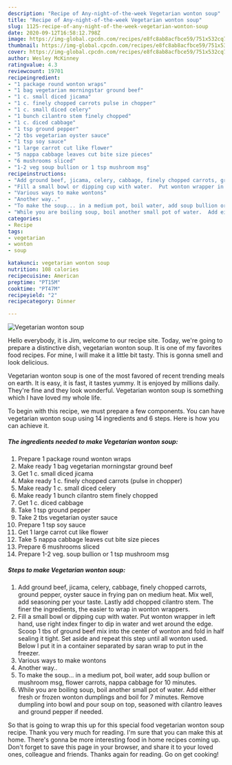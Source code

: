```yaml
---
description: "Recipe of Any-night-of-the-week Vegetarian wonton soup"
title: "Recipe of Any-night-of-the-week Vegetarian wonton soup"
slug: 1125-recipe-of-any-night-of-the-week-vegetarian-wonton-soup
date: 2020-09-12T16:58:12.798Z
image: https://img-global.cpcdn.com/recipes/e8fc8ab8acfbce59/751x532cq70/vegetarian-wonton-soup-recipe-main-photo.jpg
thumbnail: https://img-global.cpcdn.com/recipes/e8fc8ab8acfbce59/751x532cq70/vegetarian-wonton-soup-recipe-main-photo.jpg
cover: https://img-global.cpcdn.com/recipes/e8fc8ab8acfbce59/751x532cq70/vegetarian-wonton-soup-recipe-main-photo.jpg
author: Wesley McKinney
ratingvalue: 4.3
reviewcount: 19701
recipeingredient:
- "1 package round wonton wraps"
- "1 bag vegetarian morningstar ground beef"
- "1 c. small diced jicama"
- "1 c. finely chopped carrots pulse in chopper"
- "1 c. small diced celery"
- "1 bunch cilantro stem finely chopped"
- "1 c. diced cabbage"
- "1 tsp ground pepper"
- "2 tbs vegetarian oyster sauce"
- "1 tsp soy sauce"
- "1 large carrot cut like flower"
- "5 nappa cabbage leaves cut bite size pieces"
- "6 mushrooms sliced"
- "1-2 veg soup bullion or 1 tsp mushroom msg"
recipeinstructions:
- "Add ground beef, jicama, celery, cabbage, finely chopped carrots, ground pepper, oyster sauce in frying pan on medium heat. Mix well,  add seasoning per your taste. Lastly add chopped cilantro stem. The finer the ingredients,  the easier to wrap in wonton wrappers."
- "Fill a small bowl or dipping cup with water.  Put wonton wrapper in left hand, use right index finger to dip in water and wet around the edge. Scoop 1 tbs of ground beef mix into the center of wonton and fold in half sealing it tight. Set aside and repeat this step until all wonton used. Below I put it in a container separated by saran wrap to put in the freezer."
- "Various ways to make wontons"
- "Another way.."
- "To make the soup... in a medium pot, boil water, add soup bullion or mushroom msg, flower carrots, nappa cabbage for 10 minutes."
- "While you are boiling soup, boil another small pot of water.  Add either fresh or frozen wonton dumplings and boil for 7 minutes. Remove dumpling into bowl and pour soup on top, seasoned with cilantro leaves and ground pepper if needed."
categories:
- Recipe
tags:
- vegetarian
- wonton
- soup

katakunci: vegetarian wonton soup 
nutrition: 108 calories
recipecuisine: American
preptime: "PT15M"
cooktime: "PT47M"
recipeyield: "2"
recipecategory: Dinner

---
```



![Vegetarian wonton soup](https://img-global.cpcdn.com/recipes/e8fc8ab8acfbce59/751x532cq70/vegetarian-wonton-soup-recipe-main-photo.jpg)

Hello everybody, it is Jim, welcome to our recipe site. Today, we're going to prepare a distinctive dish, vegetarian wonton soup. It is one of my favorites food recipes. For mine, I will make it a little bit tasty. This is gonna smell and look delicious.

Vegetarian wonton soup is one of the most favored of recent trending meals on earth. It is easy, it is fast, it tastes yummy. It is enjoyed by millions daily. They're fine and they look wonderful. Vegetarian wonton soup is something which I have loved my whole life.




To begin with this recipe, we must prepare a few components. You can have vegetarian wonton soup using 14 ingredients and 6 steps. Here is how you can achieve it.

<!--inarticleads1-->

##### The ingredients needed to make Vegetarian wonton soup:

1. Prepare 1 package round wonton wraps
1. Make ready 1 bag vegetarian morningstar ground beef
1. Get 1 c. small diced jicama
1. Make ready 1 c. finely chopped carrots (pulse in chopper)
1. Make ready 1 c. small diced celery
1. Make ready 1 bunch cilantro stem finely chopped
1. Get 1 c. diced cabbage
1. Take 1 tsp ground pepper
1. Take 2 tbs vegetarian oyster sauce
1. Prepare 1 tsp soy sauce
1. Get 1 large carrot cut like flower
1. Take 5 nappa cabbage leaves cut bite size pieces
1. Prepare 6 mushrooms sliced
1. Prepare 1-2 veg. soup bullion or 1 tsp mushroom msg




<!--inarticleads2-->

##### Steps to make Vegetarian wonton soup:

1. Add ground beef, jicama, celery, cabbage, finely chopped carrots, ground pepper, oyster sauce in frying pan on medium heat. Mix well,  add seasoning per your taste. Lastly add chopped cilantro stem. The finer the ingredients,  the easier to wrap in wonton wrappers.
1. Fill a small bowl or dipping cup with water.  Put wonton wrapper in left hand, use right index finger to dip in water and wet around the edge. Scoop 1 tbs of ground beef mix into the center of wonton and fold in half sealing it tight. Set aside and repeat this step until all wonton used. Below I put it in a container separated by saran wrap to put in the freezer.
1. Various ways to make wontons
1. Another way..
1. To make the soup... in a medium pot, boil water, add soup bullion or mushroom msg, flower carrots, nappa cabbage for 10 minutes.
1. While you are boiling soup, boil another small pot of water.  Add either fresh or frozen wonton dumplings and boil for 7 minutes. Remove dumpling into bowl and pour soup on top, seasoned with cilantro leaves and ground pepper if needed.




So that is going to wrap this up for this special food vegetarian wonton soup recipe. Thank you very much for reading. I'm sure that you can make this at home. There's gonna be more interesting food in home recipes coming up. Don't forget to save this page in your browser, and share it to your loved ones, colleague and friends. Thanks again for reading. Go on get cooking!

